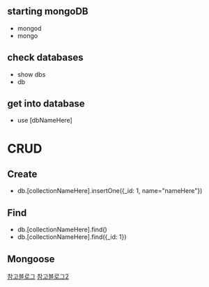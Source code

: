 ## starting mongoDB
- mongod
- mongo

## check databases
- show dbs
- db

## get into database
- use [dbNameHere]

# CRUD
## Create
- db.[collectionNameHere].insertOne({_id: 1, name="nameHere"})

## Find
- db.[collectionNameHere].find()
- db.[collectionNameHere].find({_id: 1})

## Mongoose
[참고블로그](https://inpa.tistory.com/entry/ODM-%F0%9F%93%9A-%EB%AA%BD%EA%B5%AC%EC%8A%A4-%EC%82%AC%EC%9A%A9%EB%B2%95-%EC%A0%95%EB%A6%AC)
[참고블로그2](https://poiemaweb.com/mongoose)
